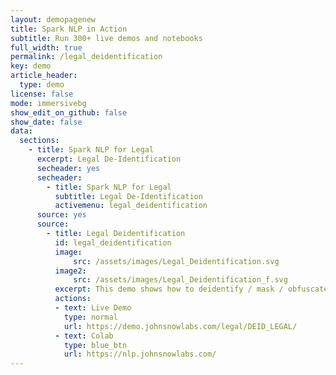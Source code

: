 ```yaml
---
layout: demopagenew
title: Spark NLP in Action
subtitle: Run 300+ live demos and notebooks
full_width: true
permalink: /legal_deidentification
key: demo
article_header:
  type: demo
license: false
mode: immersivebg
show_edit_on_github: false
show_date: false
data:
  sections:  
    - title: Spark NLP for Legal
      excerpt: Legal De-Identification
      secheader: yes
      secheader:
        - title: Spark NLP for Legal
          subtitle: Legal De-Identification
          activemenu: legal_deidentification
      source: yes
      source: 
        - title: Legal Deidentification
          id: legal_deidentification 
          image: 
              src: /assets/images/Legal_Deidentification.svg
          image2: 
              src: /assets/images/Legal_Deidentification_f.svg
          excerpt: This demo shows how to deidentify / mask / obfuscate legal data to be compliant with data privacy regulations as GDPR and CCPA.
          actions:
          - text: Live Demo
            type: normal
            url: https://demo.johnsnowlabs.com/legal/DEID_LEGAL/
          - text: Colab
            type: blue_btn
            url: https://nlp.johnsnowlabs.com/        
---
```

